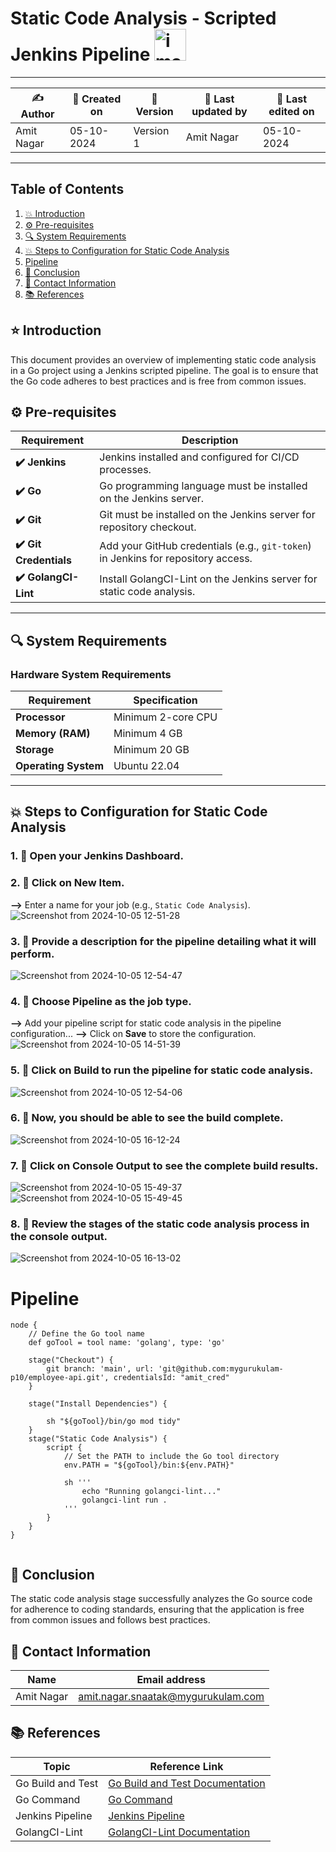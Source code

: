 
# Static Code Analysis - Scripted Jenkins Pipeline <img width="51" alt="image" src="https://github.com/user-attachments/assets/ce666869-4766-4f9d-9bfa-3627a76843f0">

---

| ✍ Author      | 📅 Created on  | 📌 Version    | 📝 Last updated by | 📅 Last edited on |
|---------------|----------------|---------------|-------------------|-------------------|
| Amit Nagar     | 05-10-2024     | Version 1     | Amit Nagar        | 05-10-2024        |

---

## Table of Contents
1. [💥 Introduction](#-introduction)
2. [⚙️ Pre-requisites](#-pre-requisites)
3. [🔍 System Requirements](#-system-requirements)
4. [💥 Steps to Configuration for Static Code Analysis](#-steps-to-configuration-for-static-code-analysis)
5. [Pipeline](#pipeline)
6. [📛 Conclusion](#-conclusion)
7. [📧 Contact Information](#-contact-information)
8. [📚 References](#-references)

## ⭐ Introduction
This document provides an overview of implementing static code analysis in a Go project using a Jenkins scripted pipeline. The goal is to ensure that the Go code adheres to best practices and is free from common issues.

## ⚙️ Pre-requisites

| Requirement          | Description                                                                 |
|----------------------|-----------------------------------------------------------------------------|
| **✔️ Jenkins**          | Jenkins installed and configured for CI/CD processes.                       |
| **✔️ Go**               | Go programming language must be installed on the Jenkins server.            |
| **✔️ Git**              | Git must be installed on the Jenkins server for repository checkout.        |
| **✔️ Git Credentials**  | Add your GitHub credentials (e.g., `git-token`) in Jenkins for repository access. |
| **✔️ GolangCI-Lint**   | Install GolangCI-Lint on the Jenkins server for static code analysis.       |

---

## 🔍 System Requirements

### Hardware System Requirements

| Requirement          | Specification                                                     |
|----------------------|-------------------------------------------------------------------|
| **Processor**        | Minimum 2-core CPU                                               |
| **Memory (RAM)**     | Minimum 4 GB                                                     |
| **Storage**          | Minimum 20 GB                                                    |
| **Operating System** | Ubuntu 22.04                                                    |

---

## 💥 Steps to Configuration for Static Code Analysis

### 1. 🚀 Open your Jenkins Dashboard.

### 2. 🚀 Click on **New Item**. 
**-->** Enter a name for your job (e.g., `Static Code Analysis`).
![Screenshot from 2024-10-05 12-51-28](https://github.com/user-attachments/assets/f0499105-7961-48d1-ad8d-5a7bb9d66029)

### 3. 🚀 Provide a description for the pipeline detailing what it will perform.
![Screenshot from 2024-10-05 12-54-47](https://github.com/user-attachments/assets/f344576b-320c-4c6e-87e4-d435f94aaa46)

### 4. 🚀 Choose **Pipeline** as the job type. 
**-->** Add your pipeline script for static code analysis in the pipeline configuration... 
**-->** Click on **Save** to store the configuration.
![Screenshot from 2024-10-05 14-51-39](https://github.com/user-attachments/assets/4dcd0efa-32b9-4a0d-ba3b-1acdc008759f)

### 5. 🚀 Click on **Build** to run the pipeline for static code analysis.
![Screenshot from 2024-10-05 12-54-06](https://github.com/user-attachments/assets/bff3c873-923e-4497-ac04-5147a29b3461)

### 6. 🚀 Now, you should be able to see the build complete.
![Screenshot from 2024-10-05 16-12-24](https://github.com/user-attachments/assets/bb2333cd-73f4-44bc-940b-05a540c9fe81)

### 7. 🚀 Click on **Console Output** to see the complete build results.
![Screenshot from 2024-10-05 15-49-37](https://github.com/user-attachments/assets/95e935a9-0ee0-486b-a160-2fb45fb3f538)
![Screenshot from 2024-10-05 15-49-45](https://github.com/user-attachments/assets/e8bdc109-7fa3-4195-835b-bbb9615cecfb)


### 8. 🚀 Review the stages of the static code analysis process in the console output.
![Screenshot from 2024-10-05 16-13-02](https://github.com/user-attachments/assets/3703f13d-472f-4382-915c-b6916a085749)


# Pipeline

```
node {
    // Define the Go tool name
    def goTool = tool name: 'golang', type: 'go'

    stage("Checkout") {
        git branch: 'main', url: 'git@github.com:mygurukulam-p10/employee-api.git', credentialsId: "amit_cred"
    }

    stage("Install Dependencies") {

        sh "${goTool}/bin/go mod tidy"
    }
    stage("Static Code Analysis") {
        script {
            // Set the PATH to include the Go tool directory
            env.PATH = "${goTool}/bin:${env.PATH}"

            sh '''
                echo "Running golangci-lint..."
                golangci-lint run .
            '''
        }
    }
}


```
## 📛 Conclusion
The static code analysis stage successfully analyzes the Go source code for adherence to coding standards, ensuring that the application is free from common issues and follows best practices.

## 📧 Contact Information

| Name       | Email address     |
|------------|-------------------|
| Amit Nagar | amit.nagar.snaatak@mygurukulam.com |

## 📚 References

| Topic                   | Reference Link                                           |
|-------------------------|---------------------------------------------------------|
| Go Build and Test       | [Go Build and Test Documentation](https://golang.org/doc/code.html)  |
| Go Command              | [Go Command](https://golang.org/ref/go)                |
| Jenkins Pipeline        | [Jenkins Pipeline](https://www.jenkins.io/doc/book/pipeline/) |
| GolangCI-Lint          | [GolangCI-Lint Documentation](https://golangci-lint.run) |
